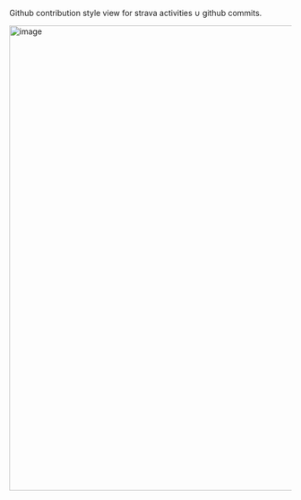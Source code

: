 Github contribution style view for strava activities $\cup$ github commits.

<img width="1583" height="829" alt="image" src="https://github.com/user-attachments/assets/ce0adcad-c2aa-4bf8-8a6a-e8d697ab8f76" />
